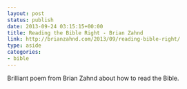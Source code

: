 ```yaml
---
layout: post
status: publish
date: 2013-09-24 03:15:15+00:00
title: Reading the Bible Right - Brian Zahnd
link: http://brianzahnd.com/2013/09/reading-bible-right/
type: aside
categories:
- bible
---
```


Brilliant poem from Brian Zahnd about how to read the Bible.
